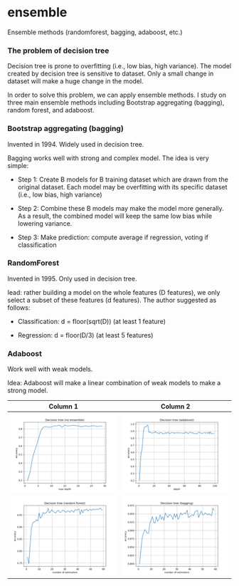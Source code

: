 # ensemble
Ensemble methods (randomforest, bagging, adaboost, etc.)

### The problem of decision tree

Decision tree is prone to overfitting (i.e., low bias, high variance). The model created by decision tree is sensitive to dataset. Only a small change in dataset will make a huge change in the model.

In order to solve this problem, we can apply ensemble methods. I study on three main ensemble methods including Bootstrap aggregating (bagging), random forest, and adaboost.

### Bootstrap aggregating (bagging)

Invented in 1994. Widely used in decision tree.

Bagging works well with strong and complex model. The idea is very simple: 

- Step 1: Create B models for B training dataset which are drawn from the original dataset. Each model may be overfitting with its specific dataset (i.e., low bias, high variance)

- Step 2: Combine these B models may make the model more generally. As a result, the combined model will keep the same low bias while lowering variance.

- Step 3: Make prediction: compute average if regression, voting if classification

### RandomForest

Invented in 1995. Only used in decision tree.

Iead: rather building a model on the whole features (D features), we only select a subset of these features (d features). The author suggested as follows:

- Classification: d = floor(sqrt(D)) (at least 1 feature)

- Regression: d = floor(D/3) (at least 5 features)

### Adaboost

Work well with weak models. 

Idea: Adaboost will make a linear combination of weak models to make a strong model.

|Column 1|Column 2|
| --- | --- |
|<img src="https://github.com/ducanhnguyen/ensemble/blob/master/ensemble/img/decision_tree.png" width="450">|<img src="https://github.com/ducanhnguyen/ensemble/blob/master/ensemble/img/decision_tree_adaboost.png" width="450">|
|<img src="https://github.com/ducanhnguyen/ensemble/blob/master/ensemble/img/decision_tree_rf.png" width="450">|<img src="https://github.com/ducanhnguyen/ensemble/blob/master/ensemble/img/decision_tree_bagging.png" width="450">|

